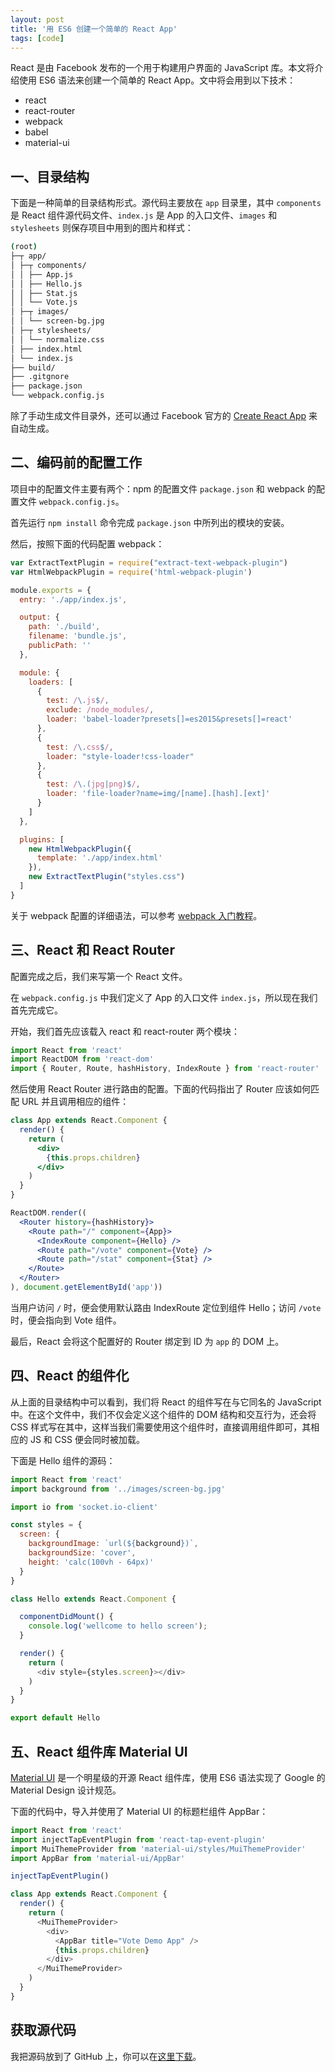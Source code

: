 ```yaml
---
layout: post
title: '用 ES6 创建一个简单的 React App'
tags: [code]
---
```


React 是由 Facebook 发布的一个用于构建用户界面的 JavaScript 库。本文将介绍使用 ES6 语法来创建一个简单的 React App。文中将会用到以下技术：

* react
* react-router
* webpack
* babel
* material-ui


## 一、目录结构

下面是一种简单的目录结构形式。源代码主要放在 `app` 目录里，其中 `components` 是 React 组件源代码文件、`index.js` 是 App 的入口文件、`images` 和 `stylesheets` 则保存项目中用到的图片和样式：

~~~sh
(root)
├─┬ app/
│ ├─┬ components/
│ │ ├── App.js
│ │ ├── Hello.js
│ │ ├── Stat.js
│ │ └── Vote.js
│ ├─┬ images/
│ │ └── screen-bg.jpg
│ ├─┬ stylesheets/
│ │ └── normalize.css
│ ├── index.html
│ └── index.js
├── build/
├── .gitgnore
├── package.json
└── webpack.config.js
~~~

除了手动生成文件目录外，还可以通过 Facebook 官方的 [Create React App](https://github.com/facebookincubator/create-react-app) 来自动生成。


## 二、编码前的配置工作

项目中的配置文件主要有两个：npm 的配置文件 `package.json` 和 webpack 的配置文件 `webpack.config.js`。

首先运行 `npm install` 命令完成 `package.json` 中所列出的模块的安装。

然后，按照下面的代码配置 webpack：

~~~js
var ExtractTextPlugin = require("extract-text-webpack-plugin")
var HtmlWebpackPlugin = require('html-webpack-plugin')

module.exports = {
  entry: './app/index.js',

  output: {
    path: './build',
    filename: 'bundle.js',
    publicPath: ''
  },

  module: {
    loaders: [
      {
        test: /\.js$/,
        exclude: /node_modules/,
        loader: 'babel-loader?presets[]=es2015&presets[]=react'
      },
      {
        test: /\.css$/,
        loader: "style-loader!css-loader"
      },
      {
        test: /\.(jpg|png)$/,
        loader: 'file-loader?name=img/[name].[hash].[ext]'
      }
    ]
  },

  plugins: [
    new HtmlWebpackPlugin({
      template: './app/index.html'
    }),
    new ExtractTextPlugin("styles.css")
  ]
}
~~~

关于 webpack 配置的详细语法，可以参考 [webpack 入门教程](https://hulufei.gitbooks.io/react-tutorial/content/webpack.html)。


## 三、React 和 React Router

配置完成之后，我们来写第一个 React 文件。

在 `webpack.config.js` 中我们定义了 App 的入口文件 `index.js`，所以现在我们首先完成它。

开始，我们首先应该载入 react 和 react-router 两个模块：

~~~js
import React from 'react'
import ReactDOM from 'react-dom'
import { Router, Route, hashHistory, IndexRoute } from 'react-router'
~~~


然后使用 React Router 进行路由的配置。下面的代码指出了 Router 应该如何匹配 URL 并且调用相应的组件：

~~~jsx
class App extends React.Component {
  render() {
    return (
      <div>
        {this.props.children}
      </div>
    )
  }
}

ReactDOM.render((
  <Router history={hashHistory}>
    <Route path="/" component={App}>
      <IndexRoute component={Hello} />
      <Route path="/vote" component={Vote} />
      <Route path="/stat" component={Stat} />
    </Route>
  </Router>
), document.getElementById('app'))
~~~

当用户访问 `/` 时，便会使用默认路由 IndexRoute 定位到组件 Hello；访问 `/vote` 时，便会指向到 Vote 组件。

最后，React 会将这个配置好的 Router 绑定到 ID 为 `app` 的 DOM 上。


## 四、React 的组件化

从上面的目录结构中可以看到，我们将 React 的组件写在与它同名的 JavaScript 中。在这个文件中，我们不仅会定义这个组件的 DOM 结构和交互行为，还会将 CSS 样式写在其中，这样当我们需要使用这个组件时，直接调用组件即可，其相应的 JS 和 CSS 便会同时被加载。

下面是 Hello 组件的源码：

~~~js
import React from 'react'
import background from '../images/screen-bg.jpg'

import io from 'socket.io-client'

const styles = {
  screen: {
    backgroundImage: `url(${background})`,
    backgroundSize: 'cover',
    height: 'calc(100vh - 64px)'
  }
}

class Hello extends React.Component {

  componentDidMount() {
    console.log('wellcome to hello screen');
  }

  render() {
    return (
      <div style={styles.screen}></div>
    )
  }
}

export default Hello
~~~




## 五、React 组件库 Material UI

[Material UI](https://github.com/callemall/material-ui) 是一个明星级的开源 React 组件库，使用 ES6 语法实现了 Google 的 Material Design 设计规范。

下面的代码中，导入并使用了 Material UI 的标题栏组件 AppBar：

~~~js
import React from 'react'
import injectTapEventPlugin from 'react-tap-event-plugin'
import MuiThemeProvider from 'material-ui/styles/MuiThemeProvider'
import AppBar from 'material-ui/AppBar'

injectTapEventPlugin()

class App extends React.Component {
  render() {
    return (
      <MuiThemeProvider>
        <div>
          <AppBar title="Vote Demo App" />
          {this.props.children}
        </div>
      </MuiThemeProvider>
    )
  }
}
~~~




## 获取源代码

我把源码放到了 GitHub 上，你可以在[这里下载](https://github.com/xinhuaorg/vote-demo)。
